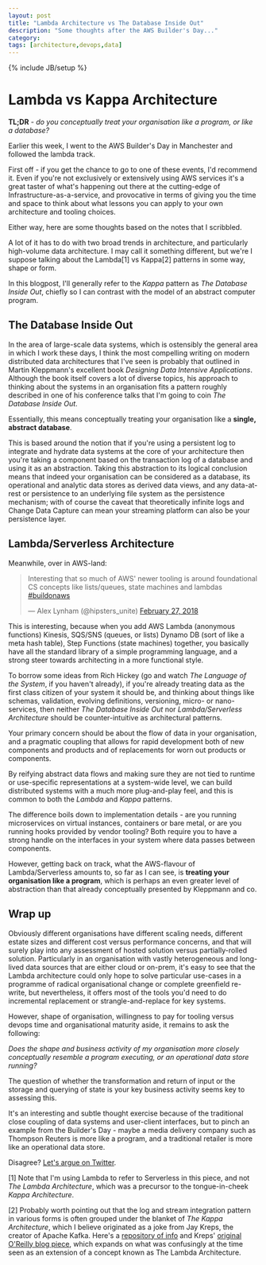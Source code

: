 ```yaml
---
layout: post
title: "Lambda Architecture vs The Database Inside Out"
description: "Some thoughts after the AWS Builder's Day..."
category: 
tags: [architecture,devops,data]
---
```

{% include JB/setup %}

# Lambda vs Kappa Architecture

**TL;DR** _- do you conceptually treat your organisation like a program, or like a database?_

Earlier this week, I went to the AWS Builder's Day in Manchester and followed the lambda track.

First off - if you get the chance to go to one of these events, I'd recommend it. Even if you're not exclusively or extensively using AWS services it's a great taster of what's happening out there at the cutting-edge of Infrastructure-as-a-service, and provocative in terms of giving you the time and space to think about what lessons you can apply to your own architecture and tooling choices.

Either way, here are some thoughts based on the notes that I scribbled.

A lot of it has to do with two broad trends in architecture, and particularly high-volume data architecture. I may call it something different, but we're I suppose talking about the Lambda[1] vs Kappa[2] patterns in some way, shape or form.

In this blogpost, I'll generally refer to the _Kappa_ pattern as _The Database Inside Out_, chiefly so I can contrast with the model of an abstract computer program.

## The Database Inside Out

In the area of large-scale data systems, which is ostensibly the general area in which I work these days, I think the most compelling writing on modern distributed data architectures that I've seen is probably that outlined in Martin Kleppmann's excellent book _Designing Data Intensive Applications_. Although the book itself covers a lot of diverse topics, his approach to thinking about the systems in an organisation fits a pattern roughly described in one of his conference talks that I'm going to coin _The Database Inside Out_.

Essentially, this means conceptually treating your organisation like a **single, abstract database**.

This is based around the notion that if you're using a persistent log to integrate and hydrate data systems at the core of your architecture then you're taking a component based on the transaction log of a database and using it as an abstraction. Taking this abstraction to its logical conclusion means that indeed your organisation can be considered as a database, its operational and analytic data stores as derived data views, and any data-at-rest or persistence to an underlying file system as the persistence mechanism; with of course the caveat that theoretically infinite logs and Change Data Capture can mean your streaming platform can also be your persistence layer.

## Lambda/Serverless Architecture

Meanwhile, over in AWS-land:

<blockquote class="twitter-tweet" data-lang="en"><p lang="en" dir="ltr">Interesting that so much of AWS&#39; newer tooling is around foundational CS concepts like lists/queues, state machines and lambdas <a href="https://twitter.com/hashtag/buildonaws?src=hash&amp;ref_src=twsrc%5Etfw">#buildonaws</a></p>&mdash; Alex Lynham (@hipsters_unite) <a href="https://twitter.com/hipsters_unite/status/968515771222626304?ref_src=twsrc%5Etfw">February 27, 2018</a></blockquote>
<script async src="https://platform.twitter.com/widgets.js" charset="utf-8"></script>

This is interesting, because when you add AWS Lambda (anonymous functions) Kinesis, SQS/SNS (queues, or lists) Dynamo DB (sort of like a meta hash table), Step Functions (state machines) together, you basically have all the standard library of a simple programming language, and a strong steer towards architecting in a more functional style.

To borrow some ideas from Rich Hickey (go and watch _The Language of the System_, if you haven't already), if you're already treating data as the first class citizen of your system it should be, and thinking about things like schemas, validation, evolving definitions, versioning, micro- or nano-services, then neither _The Database Inside Out_ nor _Lambda/Serverless Architecture_ should be counter-intuitive as architectural patterns. 

Your primary concern should be about the flow of data in your organisation, and a pragmatic coupling that allows for rapid development both of new components and products and of replacements for worn out products or components.

By reifying abstract data flows and making sure they are not tied to runtime or use-specific representations at a system-wide level, we can build distributed systems with a much more plug-and-play feel, and this is common to both the _Lambda_ and _Kappa_ patterns.

The difference boils down to implementation details - are you running microservices on virtual instances, containers or bare metal, or are you running hooks provided by vendor tooling? Both require you to have a strong handle on the interfaces in your system where data passes between components.

However, getting back on track, what the AWS-flavour of Lambda/Serverless amounts to, so far as I can see, is **treating your organisation like a program**, which is perhaps an even greater level of abstraction than that already conceptually presented by Kleppmann and co.

## Wrap up

Obviously different organisations have different scaling needs, different estate sizes and different cost versus performance concerns, and that will surely play into any assessment of hosted solution versus partially-rolled solution. Particularly in an organisation with vastly heterogeneous and long-lived data sources that are either cloud or on-prem, it's easy to see that the Lambda architecture could only hope to solve particular use-cases in a programme of radical organisational change or complete greenfield re-write, but nevertheless, it offers most of the tools you'd need to do incremental replacement or strangle-and-replace for key systems.

However, shape of organisation, willingness to pay for tooling versus devops time and organisational maturity aside, it remains to ask the following:

_Does the shape and business activity of my organisation more closely conceptually resemble a program executing, or an operational data store running?_

The question of whether the transformation and return of input or the storage and querying of state is your key business activity seems key to assessing this.

It's an interesting and subtle thought exercise because of the traditional close coupling of data systems and user-client interfaces, but to pinch an example from the Builder's Day - maybe a media delivery company such as Thompson Reuters is more like a program, and a traditional retailer is more like an operational data store.

Disagree? [Let's argue on Twitter](https://twitter.com/hipsters_unite).

[1] Note that I'm using Lambda to refer to Serverless in this piece, and not _The Lambda Architecture_, which was a precursor to the tongue-in-cheek _Kappa Architecture_.

[2] Probably worth pointing out that the log and stream integration pattern in various forms is often grouped under the blanket of _The Kappa Architecture_, which I believe originated as a joke from Jay Kreps, the creator of Apache Kafka. Here's a [repository of info](http://milinda.pathirage.org/kappa-architecture.com/) and Kreps' [original O'Reilly blog piece](https://www.oreilly.com/ideas/questioning-the-lambda-architecture), which expands on what was confusingly at the time seen as an extension of a concept known as The Lambda Architecture.
